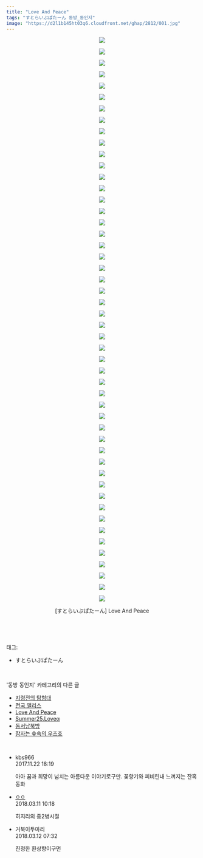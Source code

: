 ```yaml
---
title: "Love And Peace"
tags: "すとらいぷぱたーん 동방_동인지"
image: "https://d2l1b145ht03q6.cloudfront.net/ghap/2812/001.jpg"
---
```

<div class="article">
<p style="text-align: center; clear: none; float: none;"><img src="{{ site.imgserver1 }}/ghap/2812/001.jpg"/></p>
<p style="text-align: center; clear: none; float: none;"><img src="{{ site.imgserver1 }}/ghap/2812/002.jpg"/></p>
<p style="text-align: center; clear: none; float: none;"><img src="{{ site.imgserver1 }}/ghap/2812/003.jpg"/></p>
<p style="text-align: center; clear: none; float: none;"><img src="{{ site.imgserver1 }}/ghap/2812/004.jpg"/></p>
<p style="text-align: center; clear: none; float: none;"><img src="{{ site.imgserver1 }}/ghap/2812/005.jpg"/></p>
<p style="text-align: center; clear: none; float: none;"><img src="{{ site.imgserver1 }}/ghap/2812/006.jpg"/></p>
<p style="text-align: center; clear: none; float: none;"><img src="{{ site.imgserver1 }}/ghap/2812/007.jpg"/></p>
<p style="text-align: center; clear: none; float: none;"><img src="{{ site.imgserver1 }}/ghap/2812/008.jpg"/></p>
<p style="text-align: center; clear: none; float: none;"><img src="{{ site.imgserver1 }}/ghap/2812/009.jpg"/></p>
<p style="text-align: center; clear: none; float: none;"><img src="{{ site.imgserver1 }}/ghap/2812/010.jpg"/></p>
<p style="text-align: center; clear: none; float: none;"><img src="{{ site.imgserver1 }}/ghap/2812/011.jpg"/></p>
<p style="text-align: center; clear: none; float: none;"><img src="{{ site.imgserver1 }}/ghap/2812/012.jpg"/></p>
<p style="text-align: center; clear: none; float: none;"><img src="{{ site.imgserver1 }}/ghap/2812/013.jpg"/></p>
<p style="text-align: center; clear: none; float: none;"><img src="{{ site.imgserver1 }}/ghap/2812/014.jpg"/></p>
<p style="text-align: center; clear: none; float: none;"><img src="{{ site.imgserver1 }}/ghap/2812/015.jpg"/></p>
<p style="text-align: center; clear: none; float: none;"><img src="{{ site.imgserver1 }}/ghap/2812/016.jpg"/></p>
<p style="text-align: center; clear: none; float: none;"><img src="{{ site.imgserver1 }}/ghap/2812/017.jpg"/></p>
<p style="text-align: center; clear: none; float: none;"><img src="{{ site.imgserver1 }}/ghap/2812/018.jpg"/></p>
<p style="text-align: center; clear: none; float: none;"><img src="{{ site.imgserver1 }}/ghap/2812/019.jpg"/></p>
<p style="text-align: center; clear: none; float: none;"><img src="{{ site.imgserver1 }}/ghap/2812/020.jpg"/></p>
<p style="text-align: center; clear: none; float: none;"><img src="{{ site.imgserver1 }}/ghap/2812/021.jpg"/></p>
<p style="text-align: center; clear: none; float: none;"><img src="{{ site.imgserver1 }}/ghap/2812/022.jpg"/></p>
<p style="text-align: center; clear: none; float: none;"><img src="{{ site.imgserver1 }}/ghap/2812/023.jpg"/></p>
<p style="text-align: center; clear: none; float: none;"><img src="{{ site.imgserver1 }}/ghap/2812/024.jpg"/></p>
<p style="text-align: center; clear: none; float: none;"><img src="{{ site.imgserver1 }}/ghap/2812/025.jpg"/></p>
<p style="text-align: center; clear: none; float: none;"><img src="{{ site.imgserver1 }}/ghap/2812/026.jpg"/></p>
<p style="text-align: center; clear: none; float: none;"><img src="{{ site.imgserver1 }}/ghap/2812/027.jpg"/></p>
<p style="text-align: center; clear: none; float: none;"><img src="{{ site.imgserver1 }}/ghap/2812/028.jpg"/></p>
<p style="text-align: center; clear: none; float: none;"><img src="{{ site.imgserver1 }}/ghap/2812/029.jpg"/></p>
<p style="text-align: center; clear: none; float: none;"><img src="{{ site.imgserver1 }}/ghap/2812/030.jpg"/></p>
<p style="text-align: center; clear: none; float: none;"><img src="{{ site.imgserver1 }}/ghap/2812/031.jpg"/></p>
<p style="text-align: center; clear: none; float: none;"><img src="{{ site.imgserver1 }}/ghap/2812/032.jpg"/></p>
<p style="text-align: center; clear: none; float: none;"><img src="{{ site.imgserver1 }}/ghap/2812/033.jpg"/></p>
<p style="text-align: center; clear: none; float: none;"><img src="{{ site.imgserver1 }}/ghap/2812/034.jpg"/></p>
<p style="text-align: center; clear: none; float: none;"><img src="{{ site.imgserver1 }}/ghap/2812/035.jpg"/></p>
<p style="text-align: center; clear: none; float: none;"><img src="{{ site.imgserver1 }}/ghap/2812/036.jpg"/></p>
<p style="text-align: center; clear: none; float: none;"><img src="{{ site.imgserver1 }}/ghap/2812/037.jpg"/></p>
<p style="text-align: center; clear: none; float: none;"><img src="{{ site.imgserver1 }}/ghap/2812/038.jpg"/></p>
<p style="text-align: center; clear: none; float: none;"><img src="{{ site.imgserver1 }}/ghap/2812/039.jpg"/></p>
<p style="text-align: center; clear: none; float: none;"><img src="{{ site.imgserver1 }}/ghap/2812/040.jpg"/></p>
<p style="text-align: center; clear: none; float: none;"><img src="{{ site.imgserver1 }}/ghap/2812/041.jpg"/></p>
<p style="text-align: center; clear: none; float: none;"><img src="{{ site.imgserver1 }}/ghap/2812/042.jpg"/></p>
<p style="text-align: center; clear: none; float: none;"><img src="{{ site.imgserver1 }}/ghap/2812/043.jpg"/></p>
<p style="text-align: center; clear: none; float: none;"><img src="{{ site.imgserver1 }}/ghap/2812/044.jpg"/></p>
<p style="text-align: center; clear: none; float: none;"><img src="{{ site.imgserver1 }}/ghap/2812/045.jpg"/></p>
<p style="text-align: center; clear: none; float: none;"><img src="{{ site.imgserver1 }}/ghap/2812/046.jpg"/></p>
<p style="text-align: center; clear: none; float: none;"><img src="{{ site.imgserver1 }}/ghap/2812/047.jpg"/></p>
<p style="text-align: center; clear: none; float: none;"><img src="{{ site.imgserver1 }}/ghap/2812/048.jpg"/></p>
<p style="text-align: center; clear: none; float: none;"><img src="{{ site.imgserver1 }}/ghap/2812/049.jpg"/></p>
<p style="text-align: center; clear: none; float: none;"><img src="{{ site.imgserver1 }}/ghap/2812/050.jpg"/></p>
<p style="text-align: center; clear: none; float: none;">[すとらいぷぱたーん] Love And Peace</p>
<p><br/></p>
</div><br/>
<div class="tagTrail">
<p>태그: </p>
<ul>
<li>すとらいぷぱたーん</li>
</ul>
</div><br/>
<div class="another">
<p>'동방 동인지' 카테고리의 다른 글</p>
<ul>
<li><a href="/ghap_2814">지령전의 탐험대</a></li>
<li><a href="/ghap_2813">전국 앨리스</a></li>
<li><a href="/ghap_2812">Love And Peace</a></li>
<li><a href="/ghap_2811">Summer25.Loveα</a></li>
<li><a href="/ghap_2810">동서남북방</a></li>
<li><a href="/ghap_2809">잠자는 숲속의 우츠호</a></li>
</ul>
</div><br/>
<div class="cb_module cb_fluid">
<div class="cb_wrt cb_profile">
<div class="comment">
<ul>
<li class="cb_thumb_off" id="comment15135240">
<div class="cb_comment_area">
<div class="cb_info_area">
<div class="cb_section">
<span class="cb_nick_name">kbs966</span>
</div>
<div class="cb_section">
<span class="cb_date">2017.11.22 18:19 </span>
</div>
</div>
<div class="cb_dsc_comment">
<p class="cb_dsc">
											아아 꿈과 희망이 넘치는 아름다운 이야기로구만. 꽃향기와 피비린내 느껴지는 잔혹동화
										</p>
</div>
</div></li>
<li class="cb_thumb_off" id="comment15217459">
<div class="cb_comment_area">
<div class="cb_info_area">
<div class="cb_section">
<span class="cb_nick_name"> <a href="http://http:/ㄱㄷ극딧ㅇ7z8au1bh" onclick="return openLinkInNewWindow(this)">ㅇㅇ</a></span>
</div>
<div class="cb_section">
<span class="cb_date">2018.03.11 10:18 </span>
</div>
</div>
<div class="cb_dsc_comment">
<p class="cb_dsc">
											히지리의 중2병시절
										</p>
</div>
</div></li>
<li class="cb_thumb_off" id="comment15218033">
<div class="cb_comment_area">
<div class="cb_info_area">
<div class="cb_section">
<span class="cb_nick_name">거북이두마리</span>
</div>
<div class="cb_section">
<span class="cb_date">2018.03.12 07:32 </span>
</div>
</div>
<div class="cb_dsc_comment">
<p class="cb_dsc">
											진정한 환상향이구먼
										</p>
</div>
</div></li>
</ul>
</div>
</div><!-- commentList close -->
</div><br/>
